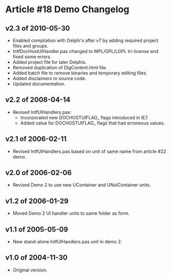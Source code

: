 # Article #18 Demo Changelog

## v2.3 of 2010-05-30

* Enabled compilation with Delphi's after v7 by adding required project files and groups.
* IntfDocHostUIHandler.pas changed to MPL/GPL/LGPL tri-license and fixed some errors.
* Added project file for later Delphis.
* Removed duplication of DlgContent.html file.
* Added batch file to remove binaries and temporary editing files.
* Added disclaimers to source code.
* Updated documentation.

## v2.2 of 2008-04-14

* Revised IntfUIHandlers.pas:
  * Incorporated new DOCHOSTUIFLAG_ flags introduced in IE7.
  * Added value for DOCHOSTUIFLAG_ flags that had erroneous values.

## v2.1 of 2006-02-11

* Revised IntfUIHandlers.pas based on unit of same name from article #22 demo.

## v2.0 of 2006-02-06

* Revised Demo 2 to use new UContainer and UNulContainer units.

## v1.2 of 2006-01-29

* Moved Demo 2 UI handler units to same folder as form.

## v1.1 of 2005-05-09

* New stand-alone IntfUIHandlers.pas unit in demo 2.

## v1.0 of 2004-11-30

* Original version.
